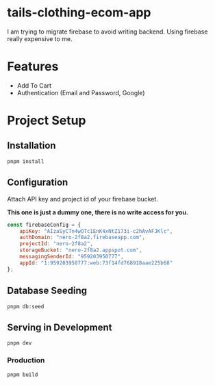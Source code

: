 # tails-clothing-ecom-app

I am trying to migrate firebase to avoid writing backend. Using firebase really expensive to me.

# Features

- Add To Cart
- Authentication (Email and Password, Google)

# Project Setup

## Installation

``` 
pnpm install
```

## Configuration

Attach API key and project id of your firebase bucket.

**This one is just a dummy one, there is no write access for you.**

```js 
const firebaseConfig = {
    apiKey: "AIzaSyCTn4wOTc1EnK4xNtZ173i-c2hAvAFJKlc",
    authDomain: "nero-2f8a2.firebaseapp.com",
    projectId: "nero-2f8a2",
    storageBucket: "nero-2f8a2.appspot.com",
    messagingSenderId: "959203950777",
    appId: "1:959203950777:web:73f14fd768918aae225b68"
};
```

## Database Seeding

```
pnpm db:seed
```

## Serving in Development

``` 
pnpm dev
```

### Production

``` 
pnpm build
```

